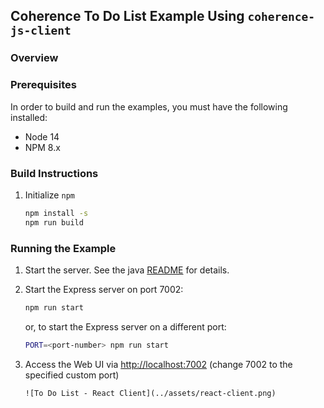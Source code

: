 ## Coherence To Do List Example Using `coherence-js-client`

### Overview

### Prerequisites

In order to build and run the examples, you must have the following installed:
* Node 14
* NPM 8.x

### Build Instructions

1. Initialize `npm`
   ```bash
   npm install -s
   npm run build
   ```

### Running the Example

1. Start the server.  See the java [README](../java/README.md) for details.

2. Start the Express server on port 7002:
    ```bash
    npm run start
    ```
    or, to start the Express server on a different port:
    ```bash
    PORT=<port-number> npm run start
    ```

4. Access the Web UI via [http://localhost:7002](http://localhost:7002) (change 7002 to the specified custom port)

       ![To Do List - React Client](../assets/react-client.png)

